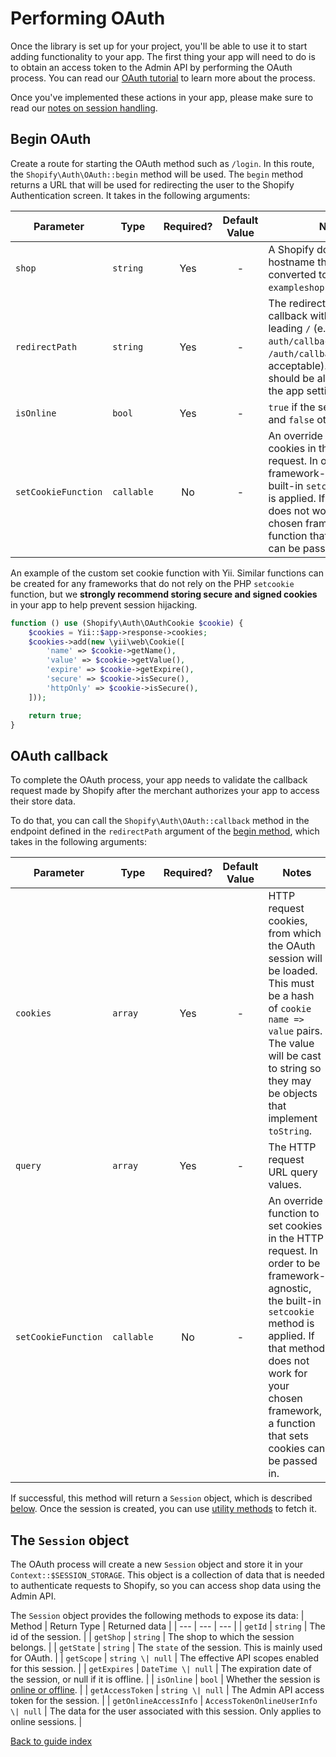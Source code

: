 # Performing OAuth

Once the library is set up for your project, you'll be able to use it to start adding functionality to your app. The first thing your app will need to do is to obtain an access token to the Admin API by performing the OAuth process. You can read our [OAuth tutorial](https://shopify.dev/tutorials/authenticate-with-oauth) to learn more about the process.

Once you've implemented these actions in your app, please make sure to read our [notes on session handling](../issues.md#notes-on-session-handling).

## Begin OAuth

Create a route for starting the OAuth method such as `/login`. In this route, the `Shopify\Auth\OAuth::begin` method will be used. The `begin` method returns a URL that will be used for redirecting the user to the Shopify Authentication screen. It takes in the following arguments:

| Parameter | Type | Required? | Default Value | Notes |
| --- | --- | :---: | :---: | --- |
| `shop` | `string` | Yes | - | A Shopify domain name or hostname that will be converted to the form `exampleshop.myshopify.com`. |
| `redirectPath` | `string` | Yes | - | The redirect path used for callback with an optional leading `/` (e.g. both `auth/callback` and `/auth/callback` are acceptable). The route should be allowed under the app settings. |
| `isOnline` | `bool` | Yes | - | `true` if the session is online and `false` otherwise. |
| `setCookieFunction` | `callable` | No | - | An override function to set cookies in the HTTP request. In order to be framework-agnostic, the built-in `setcookie` method is applied. If that method does not work for your chosen framework, a function that sets cookies can be passed in. |

 An example of the custom set cookie function with Yii. Similar functions can be created for any frameworks that do not rely on the PHP `setcookie` function, but we **strongly recommend storing secure and signed cookies** in your app to help prevent session hijacking.
```php
function () use (Shopify\Auth\OAuthCookie $cookie) {
    $cookies = Yii::$app->response->cookies;
    $cookies->add(new \yii\web\Cookie([
        'name' => $cookie->getName(),
        'value' => $cookie->getValue(),
        'expire' => $cookie->getExpire(),
        'secure' => $cookie->isSecure(),
        'httpOnly' => $cookie->isSecure(),
    ]));

    return true;
}
```

## OAuth callback

To complete the OAuth process, your app needs to validate the callback request made by Shopify after the merchant authorizes your app to access their store data.

To do that, you can call the `Shopify\Auth\OAuth::callback` method in the endpoint defined in the `redirectPath` argument of the [begin method](#begin-oauth), which takes in the following arguments:

| Parameter | Type | Required? | Default Value | Notes |
| --- | --- | :---: | :---: | --- |
| `cookies` | `array` | Yes | - | HTTP request cookies, from which the OAuth session will be loaded. This must be a hash of `cookie name => value` pairs. The value will be cast to string so they may be objects that implement `toString`. |
| `query` | `array` | Yes | - | The HTTP request URL query values. |
| `setCookieFunction` | `callable` | No | - | An override function to set cookies in the HTTP request. In order to be framework-agnostic, the built-in `setcookie` method is applied. If that method does not work for your chosen framework, a function that sets cookies can be passed in. |

If successful, this method will return a `Session` object, which is described [below](#the-session-object). Once the session is created, you can use [utility methods](./utils.md) to fetch it.

## The `Session` object

The OAuth process will create a new `Session` object and store it in your `Context::$SESSION_STORAGE`. This object is a collection of data that is needed to authenticate requests to Shopify, so you can access shop data using the Admin API.

The `Session` object provides the following methods to expose its data:
| Method | Return Type | Returned data |
| --- | --- | --- |
| `getId` | `string` | The id of the session. |
| `getShop` | `string` | The shop to which the session belongs. |
| `getState` | `string` | The `state` of the session. This is mainly used for OAuth. |
| `getScope` | `string \| null` | The effective API scopes enabled for this session. |
| `getExpires` | `DateTime \| null` | The expiration date of the session, or null if it is offline. |
| `isOnline` | `bool` | Whether the session is [online or offline](https://shopify.dev/concepts/about-apis/authentication#api-access-modes). |
| `getAccessToken` | `string \| null` | The Admin API access token for the session. |
| `getOnlineAccessInfo` | `AccessTokenOnlineUserInfo \| null` | The data for the user associated with this session. Only applies to online sessions. |

[Back to guide index](../README.md)
